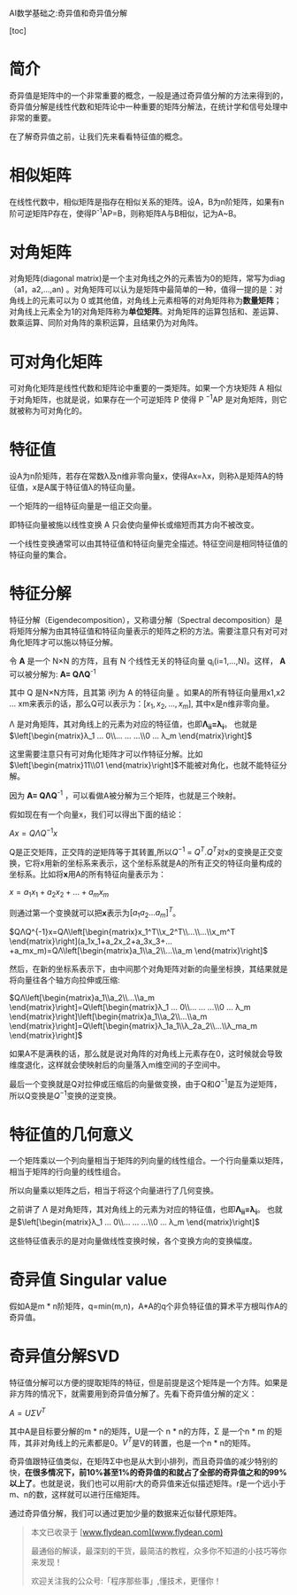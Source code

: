 AI数学基础之:奇异值和奇异值分解

[toc]

# 简介

奇异值是矩阵中的一个非常重要的概念，一般是通过奇异值分解的方法来得到的，奇异值分解是线性代数和矩阵论中一种重要的矩阵分解法，在统计学和信号处理中非常的重要。

在了解奇异值之前，让我们先来看看特征值的概念。

# 相似矩阵

在线性代数中，相似矩阵是指存在相似关系的矩阵。设A，B为n阶矩阵，如果有n阶可逆矩阵P存在，使得P<sup>-1</sup>AP=B，则称矩阵A与B相似，记为A~B。

# 对角矩阵

对角矩阵(diagonal matrix)是一个主对角线之外的元素皆为0的矩阵，常写为diag（a1，a2,...,an) 。对角矩阵可以认为是矩阵中最简单的一种，值得一提的是：对角线上的元素可以为 0 或其他值，对角线上元素相等的对角矩阵称为**数量矩阵**；对角线上元素全为1的对角矩阵称为**单位矩阵**。对角矩阵的运算包括和、差运算、数乘运算、同阶对角阵的乘积运算，且结果仍为对角阵。

# 可对角化矩阵

可对角化矩阵是线性代数和矩阵论中重要的一类矩阵。如果一个方块矩阵 A 相似于对角矩阵，也就是说，如果存在一个可逆矩阵 P 使得 P <sup>−1</sup>AP 是对角矩阵，则它就被称为可对角化的。

# 特征值

设A为n阶矩阵，若存在常数λ及n维非零向量x，使得Ax=λx，则称λ是矩阵A的特征值，x是A属于特征值λ的特征向量。 

一个矩阵的一组特征向量是一组正交向量。

即特征向量被施以线性变换 A 只会使向量伸长或缩短而其方向不被改变。

一个线性变换通常可以由其特征值和特征向量完全描述。特征空间是相同特征值的特征向量的集合。

# 特征分解

特征分解（Eigendecomposition），又称谱分解（Spectral decomposition）是将矩阵分解为由其特征值和特征向量表示的矩阵之积的方法。需要注意只有对可对角化矩阵才可以施以特征分解。

令 **A** 是一个 N×N 的方阵，且有 N 个线性无关的特征向量 q<sub>i</sub>(i=1,…,N)。这样， **A** 可以被分解为: **A= QΛQ**<sup>-1</sup>

其中 Q 是N×N方阵，且其第 i列为 A 的特征向量 。如果A的所有特征向量用x1,x2 … xm来表示的话，那么Q可以表示为：$\left[x_1,x_2,…,x_m\right]$, 其中x是n维非零向量。

 Λ 是对角矩阵，其对角线上的元素为对应的特征值，也即**Λ<sub>ii</sub>=λ<sub>i</sub>**。 也就是$\left[\begin{matrix}λ_1 … 0\\… … …\\0 … λ_m \end{matrix}\right]$



这里需要注意只有可对角化矩阵才可以作特征分解。比如 $\left[\begin{matrix}11\\01 \end{matrix}\right]$不能被对角化，也就不能特征分解。

因为 **A= QΛQ**<sup>-1</sup> ，可以看做A被分解为三个矩阵，也就是三个映射。

假如现在有一个向量x，我们可以得出下面的结论：

$Ax=QΛQ^{-1}x$

Q是正交矩阵，正交阵的逆矩阵等于其转置,所以$Q^{-1}$ = $Q^T$.$Q^T$对x的变换是正交变换，它将x用新的坐标系来表示，这个坐标系就是A的所有正交的特征向量构成的坐标系。比如将**x**用A的所有特征向量表示为：

$x=a_1x_1+a_2x_2+…+a_mx_m$

则通过第一个变换就可以把**x**表示为$[a_1 a_2 ... a_m]^T$。

$QΛQ^{-1}x=QΛ\left[\begin{matrix}x_1^T\\x_2^T\\…\\…\\x_m^T \end{matrix}\right](a_1x_1+a_2x_2+a_3x_3+…+a_mx_m)=QΛ\left[\begin{matrix}a_1\\a_2\\…\\a_m \end{matrix}\right]$

然后，在新的坐标系表示下，由中间那个对角矩阵对新的向量坐标换，其结果就是将向量往各个轴方向拉伸或压缩:



$QΛ\left[\begin{matrix}a_1\\a_2\\…\\a_m \end{matrix}\right]=Q\left[\begin{matrix}λ_1 … 0\\… … …\\0 … λ_m \end{matrix}\right]\left[\begin{matrix}a_1\\a_2\\…\\a_m \end{matrix}\right]=Q\left[\begin{matrix}λ_1a_1\\λ_2a_2\\…\\λ_ma_m \end{matrix}\right]$

​	如果A不是满秩的话，那么就是说对角阵的对角线上元素存在0，这时候就会导致维度退化，这样就会使映射后的向量落入m维空间的子空间中。

最后一个变换就是Q对拉伸或压缩后的向量做变换，由于Q和$Q^{-1}$是互为逆矩阵，所以Q变换是$Q^{-1}$变换的逆变换。

# 特征值的几何意义

一个矩阵乘以一个列向量相当于矩阵的列向量的线性组合。一个行向量乘以矩阵，相当于矩阵的行向量的线性组合。

所以向量乘以矩阵之后，相当于将这个向量进行了几何变换。

之前讲了 Λ 是对角矩阵，其对角线上的元素为对应的特征值，也即**Λ<sub>ii</sub>=λ<sub>i</sub>**。 也就是$\left[\begin{matrix}λ_1 … 0\\… … …\\0 … λ_m \end{matrix}\right]$

这些特征值表示的是对向量做线性变换时候，各个变换方向的变换幅度。



# 奇异值 Singular value

假如A是m * n阶矩阵，q=min(m,n)，A*A的q个非负特征值的算术平方根叫作A的奇异值。

# 奇异值分解SVD

特征值分解可以方便的提取矩阵的特征，但是前提是这个矩阵是一个方阵。如果是非方阵的情况下，就需要用到奇异值分解了。先看下奇异值分解的定义：

$A=UΣV^T$

其中A是目标要分解的m * n的矩阵，U是一个 n * n的方阵，Σ 是一个n * m 的矩阵，其非对角线上的元素都是0。$V^T$是V的转置，也是一个n * n的矩阵。

奇异值跟特征值类似，在矩阵Σ中也是从大到小排列，而且奇异值的减少特别的快，**在很多情况下，前10%甚至1%的奇异值的和就占了全部的奇异值之和的99%以上了**。也就是说，我们也可以用前r大的奇异值来近似描述矩阵。r是一个远小于m、n的数，这样就可以进行压缩矩阵。

通过奇异值分解，我们可以通过更加少量的数据来近似替代原矩阵。

> 本文已收录于 [www.flydean.com](www.flydean.com)
>
> 最通俗的解读，最深刻的干货，最简洁的教程，众多你不知道的小技巧等你来发现！
> 
> 欢迎关注我的公众号:「程序那些事」,懂技术，更懂你！
